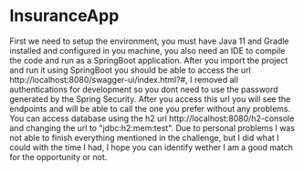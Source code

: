 # InsuranceApp
 
First we need to setup the environment, you must have Java 11 and Gradle installed and configured in you machine, you also need an IDE to compile the code and run as a SpringBoot application.
After you import the project and run it using SpringBoot you should be able to access the url http://localhost:8080/swagger-ui/index.html?#, I removed all authentications for development so you dont need to use the password generated by the Spring Security. After you access this url you will see the endpoints and will be able to call the one you prefer without any problems. You can access database using the h2 url http://localhost:8080/h2-console and changing the url to "jdbc:h2:mem:test". Due to personal problems I was not able to finish everything mentioned in the challenge, but I did what I could with the time I had, I hope you can identify wether I am a good match for the opportunity or not.